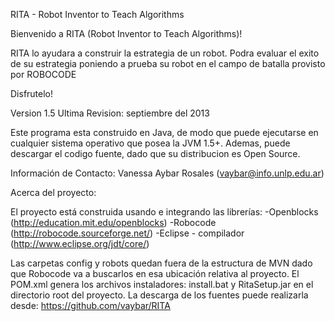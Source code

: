 RITA - Robot Inventor to Teach Algorithms

Bienvenido a RITA (Robot Inventor to Teach Algorithms)!

RITA lo ayudara a construir la estrategia de un robot. 
Podra evaluar el exito de su estrategia poniendo a prueba 
su robot en el campo de batalla provisto por ROBOCODE

Disfrutelo!


Version 1.5
Ultima Revision: septiembre del 2013

Este programa esta construido en Java, de modo que puede 
ejecutarse en cualquier sistema operativo que posea la JVM 1.5+. 
Ademas, puede descargar el codigo fuente, dado que su distribucion es Open Source.

Información de Contacto:
Vanessa Aybar Rosales (vaybar@info.unlp.edu.ar)

Acerca del proyecto:

El proyecto está construida usando e integrando las librerías:
-Openblocks (http://education.mit.edu/openblocks)
-Robocode (http://robocode.sourceforge.net/)
-Eclipse - compilador (http://www.eclipse.org/jdt/core/)

Las carpetas config y robots quedan fuera de la estructura de MVN dado que Robocode va a buscarlos en esa ubicación relativa al proyecto.
El POM.xml genera los archivos instaladores: install.bat y RitaSetup.jar en el directorio root del proyecto.
La descarga de los fuentes puede realizarla desde:
 https://github.com/vaybar/RITA 
